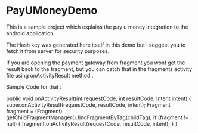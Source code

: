# PayUMoneyDemo
This is a sample project which explains the pay u money integration to the android application

The Hash key was generated here itself in this demo but i suggest you to fetch it from server for security purposes.

If you are opening the payment gateway from fragment you wont get the result back to the fragment, but you can catch that in the fragments activity file using onActivityResult method.. 

Sample Code for that : 

public void onActivityResult(int requestCode, int resultCode, Intent intent) {
    super.onActivityResult(requestCode, resultCode, intent);
    Fragment fragment = (Fragment) getChildFragmentManager().findFragmentByTag(childTag);
    if (fragment != null) {
        fragment.onActivityResult(requestCode, resultCode, intent);
    }
}
